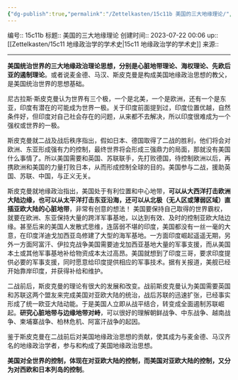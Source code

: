 ```yaml
---
{"dg-publish":true,"permalink":"/Zettelkasten/15c11b 美国的三大地缘理论/","dgPassFrontmatter":true}
---
```


编号:: 15c11b
标题:: 美国的三大地缘理论
创建时间:: 2023-07-22 00:06
up:: [[Zettelkasten/15c11 地缘政治学的学术史\|15c11 地缘政治学的学术史]]
来源:: 

---
**美国统治世界的三大地缘政治理论思想，分别是心脏地带理论、海权理论、先欧后亚的遏制理论**。或者说麦金德、马汉、斯皮克曼是构成美国地缘政治思想的教父，是美国统治世界的思想基础。

尼古拉斯·斯皮克曼认为世界有三个极，一个是北美，一个是欧洲，还有一个是东亚，印度有潜在的可能成为世界一极。关于印度前面提到过，印度位置优越，自然条件好，但印度对自己社会存在的问题，从来都不去解决，所以印度很难成为一个强权或世界的一极。

斯皮克曼就二战及战后秩序指出，假如日本、德国取得了二战的胜利，他们将会对欧洲、东亚形成强有力的控制，最终世界将会形成三强鼎力的局面，那就没有美国什么事情了。所以美国需要和英国、苏联联手，先打败德国，待控制欧洲以后，再携欧洲和美国的力量打败日本，从而形成控制全球的目的。美国参与二战，援助英国、苏联、中国，与正义无关。

斯皮克曼就地缘政治指出，美国处于有利位置和中心地带，**可以从大西洋打击欧洲大陆边缘，也可以从太平洋打击东亚沿海，还可以从北极（无人区或薄弱区域）直插亚欧大陆的心脏地带**，非常有创意的想法！ 美国要保持自己取得的世界霸权，就要在欧洲、东亚保持大量的跨洋军事基地，以达到有效、及时的控制亚欧大陆边缘。甚至后来的美国人发散式思维，连孱弱不堪的印度，美国都没有一丝一毫的大意，在印度洋迪戈加西亚岛修建了大型的海军基地。一方面印度崛起遥遥无期，另外一方面阿富汗、伊拉克战争美国需要迪戈加西亚基地大量的军事支援，而从美国本土或其他军事基地补给物资成本太过高昂。美国就想到了印度三哥，要求印度提供必要的军事支援，同时愿意给印度提供相应的军事技术。据有关报道，美舰已经开始靠岸印度，并获得补给和维护。

二战前后，斯皮克曼的理论有很大的发展和改变。战前斯皮克曼认为美国需要英国和苏联这两个盟友来完成美国对亚欧大陆的统治，战后苏联的迅速扩张，已经事实形成了统一欧亚大陆动能。于是美国人立即从战平结合，转变成全面遏制苏联崛起。**研究心脏地带与边缘地带对峙**，可以很好的理解朝鲜战争、中东战争、越南战争、柬埔寨战争、柏林危机、阿富汗战争的起因。

鉴于斯皮克曼在二战前后对美国地缘政治思想的贡献，使其成为与麦金德、马汉齐名的地缘政治学者，参与和构成了美国地缘政治思想。

**美国对全世界的控制，体现在对亚欧大陆的控制，而美国对亚欧大陆的控制，又分为对西欧和日本列岛的控制**。